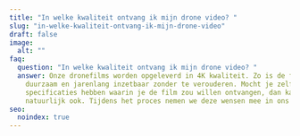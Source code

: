 ```yaml
---
title: "In welke kwaliteit ontvang ik mijn drone video? "
slug: "in-welke-kwaliteit-ontvang-ik-mijn-drone-video"
draft: false
image:
  alt: ""
faq:
  question: "In welke kwaliteit ontvang ik mijn drone video? "
  answer: Onze dronefilms worden opgeleverd in 4K kwaliteit. Zo is de film
    duurzaam en jarenlang inzetbaar zonder te verouderen. Mocht je zelf
    specificaties hebben waarin je de film zou willen ontvangen, dan kan dit
    natuurlijk ook. Tijdens het proces nemen we deze wensen mee in ons filmplan.
seo:
  noindex: true
---
```

